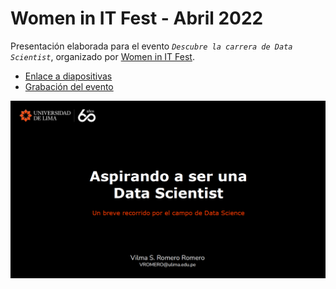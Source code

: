# Women in IT Fest - Abril 2022

Presentación elaborada para el evento *`Descubre la carrera de Data Scientist`*, organizado por [Women in IT Fest](https://womeninitfest.pe/).

- [Enlace a diapositivas](https://github.com/VilmaRomero/Women-in-IT-Fest-Abril2022/blob/main/Exposicio%CC%81n-WomenITFest.pdf)
- [Grabación del evento](https://fb.watch/cQ1e8b0iFC/)

![](MainSlideExpo.png)
